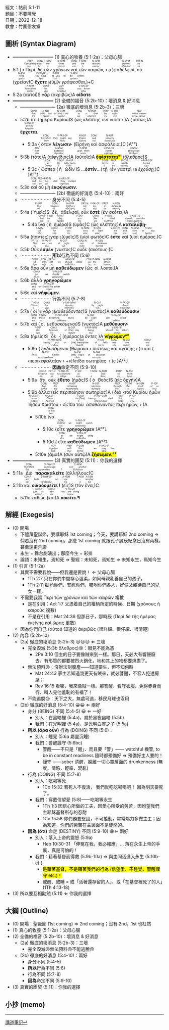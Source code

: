 經文：帖前 5:1-11   
題目：不要睡覺   
日期：2022-12-18   
教會：竹圍信友堂   

## 圖析 (Syntax Diagram)

- ═════════════ (1) 真心的牧養 (5:1-2a)：父母心腸
- <rt>5:1</rt> ( ‹<RUBY><ruby><ruby>Περὶ<rt>περί</rt></ruby><rt>Concerning</rt></ruby><rt>PREP</rt></RUBY> <RUBY><ruby><ruby>δὲ<rt>δέ</rt></ruby><rt>now</rt></ruby><rt>CONJ</rt></RUBY> <RUBY><ruby><ruby>τῶν<rt>ὁ</rt></ruby><rt>the</rt></ruby><rt>T-GPM</rt></RUBY> <RUBY><ruby><ruby>χρόνων<rt>χρόνος</rt></ruby><rt>times</rt></ruby><rt>N-GPM</rt></RUBY> <RUBY><ruby><ruby>καὶ<rt>καί</rt></ruby><rt>and</rt></ruby><rt>CONJ</rt></RUBY> <RUBY><ruby><ruby>τῶν<rt>ὁ</rt></ruby><rt>the</rt></ruby><rt>T-GPM</rt></RUBY> <RUBY><ruby><ruby>καιρῶν,<rt>καιρός</rt></ruby><rt>seasons</rt></ruby><rt>N-GPM</rt></RUBY> › a )⦇ <RUBY><ruby><ruby>ἀδελφοί,<rt>ἀδελφός</rt></ruby><rt>brothers</rt></ruby><rt>N-VPM</rt></RUBY> <RUBY><ruby><ruby>οὐ<rt>οὐ</rt></ruby><rt>no</rt></ruby><rt>PRT-N</rt></RUBY> (<RUBY><ruby><ruby>χρείαν<rt>χρεία</rt></ruby><rt>need</rt></ruby><rt>N-ASF</rt></RUBY>)C <RUBY><ruby><ruby><strong>ἔχετε</strong><rt>ἔχω</rt></ruby><rt>you have</rt></ruby><rt>V-PAI-2P</rt></RUBY> ⦈(<RUBY><ruby><ruby>ὑμῖν<rt>σύ</rt></ruby><rt>to you</rt></ruby><rt>P-2DP</rt></RUBY> <RUBY><ruby><ruby><em>γράφεσθαι,</em><rt>γράφω</rt></ruby><rt>to be written</rt></ruby><rt>V-PPN</rt></RUBY>)+C
- <rt>5:2a</rt> (<RUBY><ruby><ruby>αὐτοὶ<rt>αὐτός</rt></ruby><rt>Yourselves</rt></ruby><rt>P-NPM</rt></RUBY>)S <RUBY><ruby><ruby>γὰρ<rt>γάρ</rt></ruby><rt>for</rt></ruby><rt>CONJ</rt></RUBY> (<RUBY><ruby><ruby>ἀκριβῶς<rt>ἀκριβῶς</rt></ruby><rt>fully</rt></ruby><rt>ADV</rt></RUBY>)A <RUBY><ruby><ruby><strong>οἴδατε</strong><rt>εἴδω</rt></ruby><rt>you know</rt></ruby><rt>V-RAI-2P</rt></RUBY>
- ═════════════ (2) 全備的福音 (5:2b-10)：壞消息 & 好消息
	- ———————— (2a) 徹底的壞消息 (5:2b-3)：三壞
	- <rt>5:2b</rt> <RUBY><ruby><ruby>ὅτι<rt>ὅτι</rt></ruby><rt>that</rt></ruby><rt>CONJ</rt></RUBY> (<RUBY><ruby><ruby>ἡμέρα<rt>ἡμέρα</rt></ruby><rt>[the] day</rt></ruby><rt>N-NSF</rt></RUBY> <RUBY><ruby><ruby>Κυρίου<rt>κύριος</rt></ruby><rt>of [the] Lord</rt></ruby><rt>N-GSM</rt></RUBY>)S (<RUBY><ruby><ruby>ὡς<rt>ὡς</rt></ruby><rt>as</rt></ruby><rt>CONJ</rt></RUBY> <RUBY><ruby><ruby>κλέπτης<rt>κλέπτης</rt></ruby><rt>a thief</rt></ruby><rt>N-NSM</rt></RUBY> ‹<RUBY><ruby><ruby>ἐν<rt>ἐν</rt></ruby><rt>by</rt></ruby><rt>PREP</rt></RUBY> <RUBY><ruby><ruby>νυκτὶ<rt>νύξ</rt></ruby><rt>night</rt></ruby><rt>N-DSF</rt></RUBY> › )A (<RUBY><ruby><ruby>οὕτως<rt>οὕτω, οὕτως</rt></ruby><rt>in this manner</rt></ruby><rt>ADV</rt></RUBY>)A <RUBY><ruby><ruby><strong>ἔρχεται.</strong><rt>ἔρχομαι</rt></ruby><rt>comes</rt></ruby><rt>V-PNI-3S</rt></RUBY> 
		- <rt>5:3a</rt> { <RUBY><ruby><ruby>ὅταν<rt>ὅταν</rt></ruby><rt>For when</rt></ruby><rt>CONJ</rt></RUBY> <RUBY><ruby><ruby><strong>λέγωσιν·</strong><rt>λέγω</rt></ruby><rt>they might say</rt></ruby><rt>V-PAS-3P</rt></RUBY> (<RUBY><ruby><ruby>Εἰρήνη<rt>εἰρήνη</rt></ruby><rt>Peace</rt></ruby><rt>N-NSF</rt></RUBY> <RUBY><ruby><ruby>καὶ<rt>καί</rt></ruby><rt>and</rt></ruby><rt>CONJ</rt></RUBY> <RUBY><ruby><ruby>ἀσφάλεια,<rt>ἀσφάλεια</rt></ruby><rt>security</rt></ruby><rt>N-NSF</rt></RUBY>)C }A°¹⮧
	- <rt>5:3b</rt> (<RUBY><ruby><ruby>τότε<rt>τότε</rt></ruby><rt>then</rt></ruby><rt>ADV</rt></RUBY>)A (<RUBY><ruby><ruby>αἰφνίδιος<rt>αἰφνίδιος</rt></ruby><rt>suddenly</rt></ruby><rt>A-NSM</rt></RUBY>)A (<RUBY><ruby><ruby>αὐτοῖς<rt>αὐτός</rt></ruby><rt>upon them</rt></ruby><rt>P-DPM</rt></RUBY>)A <RUBY><ruby><ruby><mark><strong>ἐφίσταται°¹</strong></mark><rt>ἐφίστημι</rt></ruby><rt>comes</rt></ruby><rt>V-PMI-3S</rt></RUBY> (<RUBY><ruby><ruby>ὄλεθρος<rt>ὄλεθρος</rt></ruby><rt>destruction</rt></ruby><rt>N-NSM</rt></RUBY>)S
		- <rt>5:3c</rt> { <RUBY><ruby><ruby>ὥσπερ<rt>ὥσπερ</rt></ruby><rt>as</rt></ruby><rt>CONJ</rt></RUBY> (<RUBY><ruby><ruby>ἡ<rt>ὁ</rt></ruby><rt>the</rt></ruby><rt>T-NSF</rt></RUBY> <RUBY><ruby><ruby>ὠδὶν<rt>ὠδίν</rt></ruby><rt>labor pains</rt></ruby><rt>N-NSF</rt></RUBY>)S ...**ἐστίν**...(<RUBY><ruby><ruby>τῇ<rt>ὁ</rt></ruby><rt>to her</rt></ruby><rt>T-DSF</rt></RUBY> ‹<RUBY><ruby><ruby>ἐν<rt>ἐν</rt></ruby><rt>in</rt></ruby><rt>PREP</rt></RUBY> <RUBY><ruby><ruby>γαστρὶ<rt>γαστήρ</rt></ruby><rt>womb</rt></ruby><rt>N-DSF</rt></RUBY> ›a <RUBY><ruby><ruby><em>ἐχούσῃ,</em><rt>ἔχω</rt></ruby><rt>having</rt></ruby><rt>V-PAP-DSF</rt></RUBY>)C }A°¹⮥
	- <rt>5:3d</rt> <RUBY><ruby><ruby>καὶ<rt>καί</rt></ruby><rt>and</rt></ruby><rt>CONJ</rt></RUBY> <RUBY><ruby><ruby>οὐ<rt>οὐ</rt></ruby><rt>no</rt></ruby><rt>PRT-N</rt></RUBY> <RUBY><ruby><ruby>μὴ<rt>μή</rt></ruby><rt>not</rt></ruby><rt>PRT-N</rt></RUBY> <RUBY><ruby><ruby><strong>ἐκφύγωσιν.</strong><rt>ἐκφεύγω</rt></ruby><rt>shall they escape</rt></ruby><rt>V-AAS-3P</rt></RUBY> 
	- ———————— (2b) 徹底的好消息 (5:4-10)：兩好
	- ⋯⋯⋯⋯⋯⋯⋯ 身分不同 (5:4-5)
	- <rt>5:4a</rt> (<RUBY><ruby><ruby>Ὑμεῖς<rt>σύ</rt></ruby><rt>You</rt></ruby><rt>P-2NP</rt></RUBY>)S <RUBY><ruby><ruby>δέ,<rt>δέ</rt></ruby><rt>however</rt></ruby><rt>CONJ</rt></RUBY> <RUBY><ruby><ruby>ἀδελφοί,<rt>ἀδελφός</rt></ruby><rt>brothers</rt></ruby><rt>N-VPM</rt></RUBY> <RUBY><ruby><ruby>οὐκ<rt>οὐ</rt></ruby><rt>not</rt></ruby><rt>PRT-N</rt></RUBY> <RUBY><ruby><ruby><strong>ἐστὲ</strong><rt>εἰμί</rt></ruby><rt>are</rt></ruby><rt>V-PAI-2P</rt></RUBY> (<RUBY><ruby><ruby>ἐν<rt>ἐν</rt></ruby><rt>in</rt></ruby><rt>PREP</rt></RUBY> <RUBY><ruby><ruby>σκότει,<rt>σκότος</rt></ruby><rt>darkness</rt></ruby><rt>N-DSN</rt></RUBY>)A
		- <rt>5:4b</rt> <RUBY><ruby><ruby>ἵνα<rt>ἵνα</rt></ruby><rt>that</rt></ruby><rt>CONJ</rt></RUBY> (<RUBY><ruby><ruby>ἡ<rt>ὁ</rt></ruby><rt>the</rt></ruby><rt>T-NSF</rt></RUBY> <RUBY><ruby><ruby>ἡμέρα<rt>ἡμέρα</rt></ruby><rt>day</rt></ruby><rt>N-NSF</rt></RUBY>)S (<RUBY><ruby><ruby>ὑμᾶς<rt>σύ</rt></ruby><rt>you</rt></ruby><rt>P-2AP</rt></RUBY>)C (<RUBY><ruby><ruby>ὡς<rt>ὡς</rt></ruby><rt>like</rt></ruby><rt>CONJ</rt></RUBY> <RUBY><ruby><ruby>κλέπτης<rt>κλέπτης</rt></ruby><rt>a thief</rt></ruby><rt>N-NSM</rt></RUBY>)A <RUBY><ruby><ruby><strong>καταλάβῃ·</strong><rt>καταλαμβάνω</rt></ruby><rt>should overtake</rt></ruby><rt>V-AAS-3S</rt></RUBY> 
	- <rt>5:5a</rt> (<RUBY><ruby><ruby>πάντες<rt>πᾶς</rt></ruby><rt>All</rt></ruby><rt>A-NPM</rt></RUBY>)⦇<RUBY><ruby><ruby>γὰρ<rt>γάρ</rt></ruby><rt>for</rt></ruby><rt>CONJ</rt></RUBY> ⦈(<RUBY><ruby><ruby>ὑμεῖς<rt>σύ</rt></ruby><rt>you</rt></ruby><rt>P-2NP</rt></RUBY>)S (<RUBY><ruby><ruby>υἱοὶ<rt>υἱός</rt></ruby><rt>sons</rt></ruby><rt>N-NPM</rt></RUBY> <RUBY><ruby><ruby>φωτός<rt>φῶς</rt></ruby><rt>of light</rt></ruby><rt>N-GSN</rt></RUBY>)C <RUBY><ruby><ruby><strong>ἐστε</strong><rt>εἰμί</rt></ruby><rt>are</rt></ruby><rt>V-PAI-2P</rt></RUBY> <RUBY><ruby><ruby>καὶ<rt>καί</rt></ruby><rt>and</rt></ruby><rt>CONJ</rt></RUBY> (<RUBY><ruby><ruby>υἱοὶ<rt>υἱός</rt></ruby><rt>sons</rt></ruby><rt>N-NPM</rt></RUBY> <RUBY><ruby><ruby>ἡμέρας.<rt>ἡμέρα</rt></ruby><rt>of day</rt></ruby><rt>N-GSF</rt></RUBY>)C 
	- <rt>5:5b</rt> <RUBY><ruby><ruby>Οὐκ<rt>οὐ</rt></ruby><rt>Not</rt></ruby><rt>PRT-N</rt></RUBY> <RUBY><ruby><ruby><strong>ἐσμὲν</strong><rt>εἰμί</rt></ruby><rt>we are</rt></ruby><rt>V-PAI-1P</rt></RUBY> (<RUBY><ruby><ruby>νυκτὸς<rt>νύξ</rt></ruby><rt>of night</rt></ruby><rt>N-GSF</rt></RUBY>)C <RUBY><ruby><ruby>οὐδὲ<rt>οὐδέ</rt></ruby><rt>nor</rt></ruby><rt>CONJ-N</rt></RUBY> (<RUBY><ruby><ruby>σκότους·<rt>σκότος</rt></ruby><rt>of darkness</rt></ruby><rt>N-GSN</rt></RUBY>)C
	- ⋯⋯⋯⋯⋯⋯⋯ **所以**行為不同 (5:6)
	- <rt>5:6a</rt> <RUBY><ruby><ruby>ἄρα<rt>ἄρα</rt></ruby><rt>So</rt></ruby><rt>CONJ</rt></RUBY> <RUBY><ruby><ruby>οὖν<rt>οὖν</rt></ruby><rt>then</rt></ruby><rt>CONJ</rt></RUBY> <RUBY><ruby><ruby>μὴ<rt>μή</rt></ruby><rt>not</rt></ruby><rt>PRT-N</rt></RUBY> <RUBY><ruby><ruby><strong>καθεύδωμεν</strong><rt>καθεύδω</rt></ruby><rt>we should sleep</rt></ruby><rt>V-PAS-1P</rt></RUBY> (<RUBY><ruby><ruby>ὡς<rt>ὡς</rt></ruby><rt>as</rt></ruby><rt>CONJ</rt></RUBY> <RUBY><ruby><ruby>οἱ<rt>ὁ</rt></ruby><rt>the</rt></ruby><rt>T-NPM</rt></RUBY> <RUBY><ruby><ruby>λοιποί<rt>λοιπός</rt></ruby><rt>others</rt></ruby><rt>A-NPM</rt></RUBY>)A
	- <rt>5:6b</rt> <RUBY><ruby><ruby>ἀλλὰ<rt>ἀλλά</rt></ruby><rt>but</rt></ruby><rt>CONJ</rt></RUBY> <RUBY><ruby><ruby><strong>γρηγορῶμεν</strong><rt>γρηγορέω</rt></ruby><rt>we should watch</rt></ruby><rt>V-PAS-1P</rt></RUBY>
	- <rt>5:6c</rt> <RUBY><ruby><ruby>καὶ<rt>καί</rt></ruby><rt>and</rt></ruby><rt>CONJ</rt></RUBY> <RUBY><ruby><ruby><strong>νήφωμεν.</strong><rt>νήφω</rt></ruby><rt>we should be sober</rt></ruby><rt>V-PAS-1P</rt></RUBY> 
	- ⋯⋯⋯⋯⋯⋯⋯ 行為不同 (5:7-8)
	- <rt>5:7a</rt> (<RUBY><ruby><ruby>οἱ<rt>ὁ</rt></ruby><rt>Those</rt></ruby><rt>T-NPM</rt></RUBY>)⦇ <RUBY><ruby><ruby>γὰρ<rt>γάρ</rt></ruby><rt>for</rt></ruby><rt>CONJ</rt></RUBY> ⦈(<RUBY><ruby><ruby><em>καθεύδοντες</em><rt>καθεύδω</rt></ruby><rt>sleeping</rt></ruby><rt>V-PAP-NPM</rt></RUBY>)S (<RUBY><ruby><ruby>νυκτὸς<rt>νύξ</rt></ruby><rt>by night</rt></ruby><rt>N-GSF</rt></RUBY>)A <RUBY><ruby><ruby><strong>καθεύδουσιν</strong><rt>καθεύδω</rt></ruby><rt>sleep</rt></ruby><rt>V-PAI-3P</rt></RUBY>
	- <rt>5:7b</rt> <RUBY><ruby><ruby>καὶ<rt>καί</rt></ruby><rt>and</rt></ruby><rt>CONJ</rt></RUBY> (<RUBY><ruby><ruby>οἱ<rt>ὁ</rt></ruby><rt>those</rt></ruby><rt>T-NPM</rt></RUBY> <RUBY><ruby><ruby><em>μεθυσκόμενοι</em><rt>μεθύσκω</rt></ruby><rt>becoming drunk</rt></ruby><rt>V-PPP-NPM</rt></RUBY>)S (<RUBY><ruby><ruby>νυκτὸς<rt>νύξ</rt></ruby><rt>by night</rt></ruby><rt>N-GSF</rt></RUBY>)A <RUBY><ruby><ruby><strong>μεθύουσιν·</strong><rt>μεθύω</rt></ruby><rt>get drunk</rt></ruby><rt>V-PAI-3P</rt></RUBY> 
	- <rt>5:8a</rt> (<RUBY><ruby><ruby>ἡμεῖς<rt>ἐγώ</rt></ruby><rt>We</rt></ruby><rt>P-1NP</rt></RUBY>)S <RUBY><ruby><ruby>δὲ<rt>δέ</rt></ruby><rt>however</rt></ruby><rt>CONJ</rt></RUBY> { (<RUBY><ruby><ruby>ἡμέρας<rt>ἡμέρα</rt></ruby><rt>of [the] day</rt></ruby><rt>N-GSF</rt></RUBY>)a <RUBY><ruby><ruby><em>ὄντες</em><rt>εἰμί</rt></ruby><rt>being</rt></ruby><rt>V-PAP-NPM</rt></RUBY> }A <RUBY><ruby><ruby><mark><strong>νήφωμεν°²</strong></mark><rt>νήφω</rt></ruby><rt>should be sober</rt></ruby><rt>V-PAS-1P</rt></RUBY> 
		- <rt>5:8b</rt> { <RUBY><ruby><ruby><em>ἐνδυσάμενοι</em><rt>ἐνδύω</rt></ruby><rt>having put on</rt></ruby><rt>V-AMP-NPM</rt></RUBY> (<RUBY><ruby><ruby>θώρακα<rt>θώραξ</rt></ruby><rt>[the] breastplate</rt></ruby><rt>N-ASM</rt></RUBY> ‹ <RUBY><ruby><ruby>πίστεως<rt>πίστις</rt></ruby><rt>of faith</rt></ruby><rt>N-GSF</rt></RUBY> <RUBY><ruby><ruby>καὶ<rt>καί</rt></ruby><rt>and</rt></ruby><rt>CONJ</rt></RUBY> <RUBY><ruby><ruby>ἀγάπης<rt>ἀγάπη</rt></ruby><rt>love</rt></ruby><rt>N-GSF</rt></RUBY> › )c <RUBY><ruby><ruby>καὶ<rt>καί</rt></ruby><rt>and</rt></ruby><rt>CONJ</rt></RUBY> ( ‹<RUBY><ruby><ruby>περικεφαλαίαν<rt>περικεφαλαία</rt></ruby><rt>[the] helmet</rt></ruby><rt>N-ASF</rt></RUBY> › +‹<RUBY><ruby><ruby>ἐλπίδα<rt>ἐλπίς</rt></ruby><rt>[the] hope</rt></ruby><rt>N-ASF</rt></RUBY> <RUBY><ruby><ruby>σωτηρίας·<rt>σωτηρία</rt></ruby><rt>of salvation</rt></ruby><rt>N-GSF</rt></RUBY> › )c }A°²⮥
	- ⋯⋯⋯⋯⋯⋯⋯ **因為**命定不同 (5:9-10)
		- <rt>5:9a</rt> <RUBY><ruby><ruby>ὅτι<rt>ὅτι</rt></ruby><rt>because</rt></ruby><rt>CONJ</rt></RUBY> <RUBY><ruby><ruby>οὐκ<rt>οὐ</rt></ruby><rt>not</rt></ruby><rt>PRT-N</rt></RUBY> <RUBY><ruby><ruby><strong>ἔθετο</strong><rt>τίθημι</rt></ruby><rt>has destined</rt></ruby><rt>V-AMI-3S</rt></RUBY> (<RUBY><ruby><ruby>ἡμᾶς<rt>ἐγώ</rt></ruby><rt>us</rt></ruby><rt>P-1AP</rt></RUBY>)S (<RUBY><ruby><ruby>ὁ<rt>ὁ</rt></ruby><rt>-</rt></ruby><rt>T-NSM</rt></RUBY> <RUBY><ruby><ruby>Θεὸς<rt>θεός</rt></ruby><rt>God</rt></ruby><rt>N-NSM</rt></RUBY>)S (<RUBY><ruby><ruby>εἰς<rt>εἰς</rt></ruby><rt>for</rt></ruby><rt>PREP</rt></RUBY> <RUBY><ruby><ruby>ὀργὴν<rt>ὀργή</rt></ruby><rt>wrath</rt></ruby><rt>N-ASF</rt></RUBY>)A
		- <rt>5:9b</rt> <RUBY><ruby><ruby>ἀλλὰ<rt>ἀλλά</rt></ruby><rt>but</rt></ruby><rt>CONJ</rt></RUBY> (<RUBY><ruby><ruby>εἰς<rt>εἰς</rt></ruby><rt>for</rt></ruby><rt>PREP</rt></RUBY> <RUBY><ruby><ruby>περιποίησιν<rt>περιποίησις</rt></ruby><rt>obtaining</rt></ruby><rt>N-ASF</rt></RUBY> <RUBY><ruby><ruby>σωτηρίας<rt>σωτηρία</rt></ruby><rt>salvation</rt></ruby><rt>N-GSF</rt></RUBY>)A (<RUBY><ruby><ruby>διὰ<rt>διά</rt></ruby><rt>through</rt></ruby><rt>PREP</rt></RUBY> ‹<RUBY><ruby><ruby>τοῦ<rt>ὁ</rt></ruby><rt>the</rt></ruby><rt>T-GSM</rt></RUBY> <RUBY><ruby><ruby>Κυρίου<rt>κύριος</rt></ruby><rt>Lord</rt></ruby><rt>N-GSM</rt></RUBY> <RUBY><ruby><ruby>ἡμῶν<rt>ἐγώ</rt></ruby><rt>of us</rt></ruby><rt>P-1GP</rt></RUBY> <RUBY><ruby><ruby>Ἰησοῦ<rt>Ἰησοῦς</rt></ruby><rt>Jesus</rt></ruby><rt>N-GSM-P</rt></RUBY> <RUBY><ruby><ruby>Χριστοῦ<rt>Χριστός</rt></ruby><rt>Christ</rt></ruby><rt>N-GSM-T</rt></RUBY> › ‹<rt>5:10a</rt><RUBY><ruby><ruby>τοῦ<rt>ὁ</rt></ruby><rt>the [One]</rt></ruby><rt>T-GSM</rt></RUBY> <RUBY><ruby><ruby><em>ἀποθανόντος</em><rt>ἀποθνήσκω</rt></ruby><rt>having died</rt></ruby><rt>V-AAP-GSM</rt></RUBY> <RUBY><ruby><ruby>περὶ<rt>περί</rt></ruby><rt>for</rt></ruby><rt>PREP</rt></RUBY> <RUBY><ruby><ruby>ἡμῶν,<rt>ἐγώ</rt></ruby><rt>us</rt></ruby><rt>P-1GP</rt></RUBY> › )A
			- <rt>5:10b</rt> <RUBY><ruby><ruby>ἵνα<rt>ἵνα</rt></ruby><rt>so that</rt></ruby><rt>CONJ</rt></RUBY> 
				- <rt>5:10c</rt> {<RUBY><ruby><ruby>εἴτε<rt>εἴτε</rt></ruby><rt>whether</rt></ruby><rt>CONJ</rt></RUBY> <RUBY><ruby><ruby><strong>γρηγορῶμεν</strong><rt>γρηγορέω</rt></ruby><rt>we might watch</rt></ruby><rt>V-PAS-1P</rt></RUBY> }A°³⮧
				- <rt>5:10d</rt> { <RUBY><ruby><ruby>εἴτε<rt>εἴτε</rt></ruby><rt>or</rt></ruby><rt>CONJ</rt></RUBY> <RUBY><ruby><ruby><strong>καθεύδωμεν</strong><rt>καθεύδω</rt></ruby><rt>we might sleep</rt></ruby><rt>V-PAS-1P</rt></RUBY> }A°³⮧
			- <rt>5:10e</rt> (<RUBY><ruby><ruby>ἅμα<rt>ἅμα</rt></ruby><rt>together</rt></ruby><rt>ADV</rt></RUBY>)A (<RUBY><ruby><ruby>σὺν<rt>σύν</rt></ruby><rt>with</rt></ruby><rt>PREP</rt></RUBY> <RUBY><ruby><ruby>αὐτῷ<rt>αὐτός</rt></ruby><rt>Him</rt></ruby><rt>P-DSM</rt></RUBY>)A <RUBY><ruby><ruby><mark><strong>ζήσωμεν.°³</strong></mark><rt>ζάω</rt></ruby><rt>we may live</rt></ruby><rt>V-AAS-1P</rt></RUBY> 
- ═════════════ (3) 真實的團契 (5:11)：你我的選擇
- <rt>5:11a</rt> <RUBY><ruby><ruby>Διὸ<rt>διό</rt></ruby><rt>Therefore</rt></ruby><rt>CONJ</rt></RUBY> <RUBY><ruby><ruby><strong>παρακαλεῖτε</strong><rt>παρακαλέω !</rt></ruby><rt>encourage</rt></ruby><rt>V-PAM-2P</rt></RUBY> (<RUBY><ruby><ruby>ἀλλήλους<rt>ἀλλήλων</rt></ruby><rt>one another</rt></ruby><rt>C-APM</rt></RUBY>)C
- <rt>5:11b</rt> <RUBY><ruby><ruby>καὶ<rt>καί</rt></ruby><rt>and</rt></ruby><rt>CONJ</rt></RUBY> <RUBY><ruby><ruby><strong>οἰκοδομεῖτε !</strong><rt>οἰκοδομέω</rt></ruby><rt>build up</rt></ruby><rt>V-PAM-2P</rt></RUBY> (<RUBY><ruby><ruby>εἷς<rt>εἷς</rt></ruby><rt>one</rt></ruby><rt>A-NSM</rt></RUBY>)S (<RUBY><ruby><ruby>τὸν<rt>ὁ</rt></ruby><rt>-</rt></ruby><rt>T-ASM</rt></RUBY> <RUBY><ruby><ruby>ἕνα,<rt>εἷς</rt></ruby><rt>another</rt></ruby><rt>A-ASM</rt></RUBY>)C
	- <rt>5:11c</rt> <RUBY><ruby><ruby>καθὼς<rt>καθώς</rt></ruby><rt>just as</rt></ruby><rt>CONJ</rt></RUBY> (<RUBY><ruby><ruby>καὶ<rt>καί</rt></ruby><rt>also</rt></ruby><rt>CONJ</rt></RUBY>)A <RUBY><ruby><ruby><strong>ποιεῖτε.¶</strong><rt>ποιέω</rt></ruby><rt>you are doing</rt></ruby><rt>V-PAI-2P</rt></RUBY>


## 解經 (Exegesis)

- (0) 開場
	- 下禮拜聖誕節，要講耶穌 1st coming；今天，要講耶穌 2nd coming ⇒ 倘若沒有 2nd coming，那麼 1st coming 就跟孔子誕辰紀念日沒有兩樣，甚至還更荒謬
	- 永生 = 舞台劇演出；那麼今生 = 彩排
	- 論語：未知生，焉知死 ⇒ 聖經：未知死，焉知生 ⇒ 未知永生，焉知今生
- (1) 引言 (5:1-2a)
	- 其實不需要我說——但我還是要說！ ⇐ 父母心腸
		- 1Th 2:7 只在你們中間存心溫柔，如同母親乳養自己的孩子。
		- 1Th 2:11 勸勉你們，安慰你們，囑咐你們各人，好像父親待自己的兒女一樣，
	- 不需要我寫 Περὶ τῶν χρόνων καὶ τῶν καιρῶν 複數
		- 是在引用：Act 1:7 父憑着自己的權柄所定的時候、日期 (χρόνους ἢ καιροὺς 複數) 
		- 不是在引用：Mat 24:36 但那日子，那時辰 (Περὶ δὲ τῆς ἡμέρας ἐκείνης καὶ ὥρας 單數)
	- 因為你們自己 (αὐτοὶ) 知道的 ἀκριβῶς (很詳細、很仔細、很清楚)
- (2) 內容 (5:2b-10)
	- (2a) 徹底的壞消息 (5:2b-3) 😢😢😢 ⇐ 三壞
		- 完全毀滅 (5:3b ὄλεθρος)😢：眼見不能為憑
			- 2Pe 3:10 但主的日子要像賊來到一樣。那日，天必大有響聲廢去，有形質的都要被烈火銷化，地和其上的物都要燒盡了。 
		- 無法預料😢：沒辦法剖腹產——知道要生，但不知何時
			- Mat 24:43 家主若知道幾更天有賊來，就必警醒，不容人挖透房屋；
			- Rev 16:15 看哪，我來像賊一樣。那警醒、看守衣服、免得赤身而行、叫人見他羞恥的有福了！
		- 不能逃脫😢：天下之大，無處可逃，移民月球也沒用
	- (2b) 徹底的好消息 (5:4-10) 😀😀 ⇐ 兩好
		- 身分 (BEING) 不同 (5:4-5) 😀 ⇐ 一好
			- 別人：在黑暗裡 (5:4a)，屬於黑夜幽暗 (5:5b)
			- 我們：在光明裡 (5:4a)，是光明白晝之子  (5:5a)
		- **所以 (ἄρα οὖν)** 行為 (DOING) 不同 (5:6)：
			- 別人：睡覺 (5:6a 屬靈沉睡)
			- 我們：警醒謹守 (5:6bc)
				- 警醒——不只是「醒」、而且要「警」—— watchful 機警, to be in constant readiness 隨時都預備好 ⇒ 預備好主人要的！
				- 謹守 ——sober 清醒，脫離一切心靈層面的 drunkenness (無度、情慾、輕率、混亂)
		- 行為 (DOING) 不同 (5:7-8)
			- 別人：吃喝等死
				-  1Co 15:32 若死人不復活， 我們就吃吃喝喝吧！ 因為明天要死了。 
			- 我們：穿戴信望愛 (5:8)——吃喝等永生
				- 1Th 1:3 因信心所做的工夫，因愛心所受的勞苦，因盼望我們主耶穌基督所存的忍耐
				- 1Co 15:58 你們務要堅固，不可搖動，常常竭力多做主工；因為知道，你們的勞苦在主裏面不是徒然的。
		- **因為 (ὅτι)** 命定 (DESTINY) 不同 (5:9-10) 😀⇐ 兩好
			- 別人：落入上帝的震怒 (5:9a)
				- Heb 10:30-31 「伸冤在我，我必報應」... 落在永生上帝的手裏，真是可怕的！ 
			- 我們：藉著基督而得救 (5:9b-10a) ⇒ 與主同活進入永生 (5:10b-e)！
				- <mark>是藉著基督，不是藉著我們的行為 (信望愛、不睡覺、警醒謹守 etc.)！</mark>
				- 或醒、或睡 = 或「活著還存留的人」、或「在基督裡死了的人」(1Th 4:13-18)
- (3) 所以要互相勸勉 (5:11) ⇐ 你我的選擇

## 大綱 (Outline)

- (0) 開場：聖誕節 (1st coming) ⇒ 2nd coming；沒有 2nd，1st 也枉然
- (1) 真心的牧養 (5:1-2a)：父母心腸
- (2) 全備的福音 (5:2b-10)：壞消息 & 好消息
	- (2a) 徹底的壞消息 (5:2b-3)：三壞
		- 完全毀滅😢無法預料😢不能逃脫😢
	- (2b) 徹底的好消息 (5:4-10)：兩好
		- 身分不同 (5:4-5)
		- **所以**行為不同 (5:6)
		- 行為不同 (5:7-8)
		- **因為**命定不同 (5:9-10)
- (3) 真實的團契 (5:11)：你我的選擇

## 小抄 (memo)




---


[講道筆記↵](README.md)


